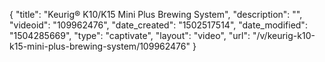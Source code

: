 {
    "title": "Keurig&reg; K10\/K15 Mini Plus Brewing System",
    "description": "",
    "videoid": "109962476",
    "date_created": "1502517514",
    "date_modified": "1504285669",
    "type": "captivate",
    "layout": "video",
    "url": "\/v\/keurig-k10-k15-mini-plus-brewing-system\/109962476"
}